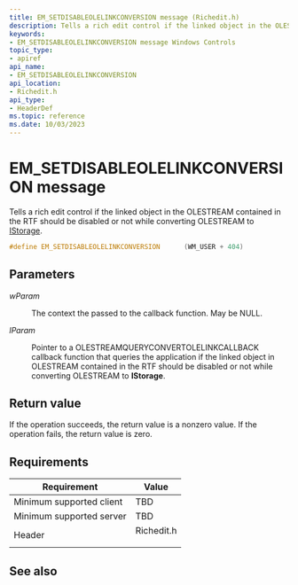 ```yaml
---
title: EM_SETDISABLEOLELINKCONVERSION message (Richedit.h)
description: Tells a rich edit control if the linked object in the OLESTREAM contained in the RTF should be disabled or not while converting OLESTREAM to IStorage.
keywords:
- EM_SETDISABLEOLELINKCONVERSION message Windows Controls
topic_type:
- apiref
api_name:
- EM_SETDISABLEOLELINKCONVERSION
api_location:
- Richedit.h
api_type:
- HeaderDef
ms.topic: reference
ms.date: 10/03/2023
---
```


# EM\_SETDISABLEOLELINKCONVERSION message

Tells a rich edit control if the linked object in the OLESTREAM contained in the RTF should be disabled or not while converting OLESTREAM to [IStorage](/windows/win32/api/objidl/nn-objidl-istorage).

```C++
#define EM_SETDISABLEOLELINKCONVERSION		(WM_USER + 404)
```

## Parameters

<dl> <dt>

*wParam* 
</dt> <dd>

The context the passed to the callback function. May be NULL.

</dd> <dt>

*lParam* 
</dt> <dd>

Pointer to a OLESTREAMQUERYCONVERTOLELINKCALLBACK callback function that queries the application if the linked object in OLESTREAM contained in the RTF should be disabled or not while converting OLESTREAM to **IStorage**.

</dd> </dl>

## Return value

If the operation succeeds, the return value is a nonzero value.
If the operation fails, the return value is zero.


## Requirements



| Requirement | Value |
|-------------------------------------|---------------------------------------------------------------------------------------|
| Minimum supported client<br/> | TBD                                            |
| Minimum supported server<br/> | TBD |
| Header<br/>                   | <dl> <dt>Richedit.h</dt> </dl> |



## See also


 

 





